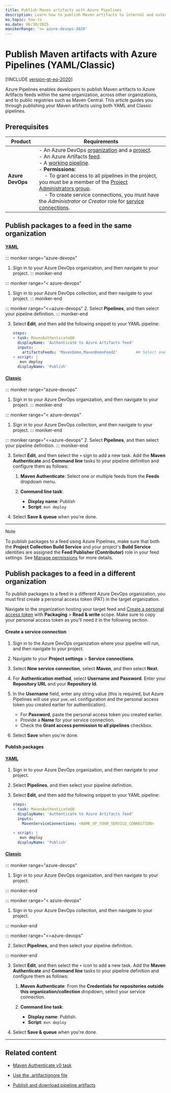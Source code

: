 ```yaml
---
title: Publish Maven artifacts with Azure Pipelines
description: Learn how to publish Maven artifacts to internal and external feed using Azure Pipelines.
ms.topic: how-to
ms.date: 06/30/2025
monikerRange: '>= azure-devops-2020'
---
```


# Publish Maven artifacts with Azure Pipelines (YAML/Classic)

[!INCLUDE [version-gt-eq-2020](../../includes/version-gt-eq-2020.md)]

Azure Pipelines enables developers to publish Maven artifacts to Azure Artifacts feeds within the same organization, across other organizations, and to public registries such as Maven Central. This article guides you through publishing your Maven artifacts using both YAML and Classic pipelines.

## Prerequisites

| **Product**        | **Requirements**   |
|--------------------|--------------------|
| **Azure DevOps**   | - An Azure DevOps [organization](../../organizations/accounts/create-organization.md) and a [project](../../organizations/projects/create-project.md).<br> - An Azure Artifacts [feed](../../artifacts/start-using-azure-artifacts.md#create-a-new-feed).<br> - A [working pipeline](../create-first-pipeline.md).<br> - **Permissions:**<br>   &nbsp;&nbsp;&nbsp;&nbsp;- To grant access to all pipelines in the project, you must be a member of the [Project Administrators group](../../organizations/security/change-project-level-permissions.md).<br>   &nbsp;&nbsp;&nbsp;&nbsp;- To create service connections, you must have the *Administrator* or *Creator* role for [service connections](../library/add-resource-protection.md). |

## Publish packages to a feed in the same organization

#### [YAML](#tab/yaml/)

::: moniker range="azure-devops"
1. Sign in to your Azure DevOps organization, and then navigate to your project.
::: moniker-end

::: moniker range="< azure-devops"
1. Sign in to your Azure DevOps collection, and then navigate to your project.
::: moniker-end

::: moniker range="<=azure-devops"
2. Select **Pipelines**, and then select your pipeline definition. 
::: moniker-end

3. Select **Edit**, and then add the following snippet to your YAML pipeline:

    ```yml
    steps:
    - task: MavenAuthenticate@0
      displayName: 'Authenticate to Azure Artifacts feed'
      inputs:
        artifactsFeeds: 'MavenDemo,MavenDemoFeed2'        ## Select one or multiple feeds to authenticate with.
    - script: |
       mvn deploy
      displayName: 'Publish'
    ```

#### [Classic](#tab/classic/)

::: moniker range="azure-devops"
1. Sign in to your Azure DevOps organization, and then navigate to your project.
::: moniker-end

::: moniker range="< azure-devops"
1. Sign in to your Azure DevOps collection, and then navigate to your project.
::: moniker-end

::: moniker range="<=azure-devops"
2. Select **Pipelines**, and then select your pipeline definition. 
::: moniker-end

3. Select **Edit**, and then select the `+` sign to add a new task. Add the **Maven Authenticate** and **Command line** tasks to your pipeline definition and configure them as follows:

    1. **Maven Authenticate**: Select one or multiple feeds from the **Feeds** dropdown menu.

    1. **Command line task**:
        - **Display name**: Publish
        - **Script**: `mvn deploy`

4. Select **Save & queue** when you're done.   

---

> [!NOTE]
> To publish packages to a feed using Azure Pipelines, make sure that both the **Project Collection Build Service** and your project's **Build Service** identities are assigned the **Feed Publisher (Contributor)** role in your feed settings. See [Manage permissions](../../artifacts/feeds/feed-permissions.md#pipelines-permissions) for more details.

## Publish packages to a feed in a different organization

To publish packages to a feed in a different Azure DevOps organization, you must first create a personal access token (PAT) in the target organization.

Navigate to the organization hosting your target feed and [Create a personal access token](../../organizations/accounts/use-personal-access-tokens-to-authenticate.md) with **Packaging** > **Read & write** scope. Make sure to copy your personal access token as you'll need it in the following section.

#### Create a service connection

1. Sign in to the Azure DevOps organization where your pipeline will run, and then navigate to your project.

1. Navigate to your **Project settings** > **Service connections**. 

1. Select **New service connection**, select **Maven**, and then select **Next**. 

1. For **Authentication method**, select **Username and Password**. Enter your **Repository URL** and your **Repository Id**.

1. In the **Username**  field, enter any string value (this is required, but Azure Pipelines will use your `pom.xml` configuration and the personal access token you created earlier for authentication). 
    - For **Password**, paste the personal access token you created earlier.
    - Provide a **Name** for your service connection.
    - Check the **Grant access permission to all pipelines** checkbox.

1. Select **Save** when you're done.

#### Publish packages

#### [YAML](#tab/yaml/)

1. Sign in to your Azure DevOps organization, and then navigate to your project.

1. Select **Pipelines**, and then select your pipeline definition.

1. Select **Edit**, and then add the following snippet to your YAML pipeline:

    ```yaml
    steps:
    - task: MavenAuthenticate@0
      displayName: 'Authenticate to Azure Artifacts feed'
      inputs:
        MavenServiceConnections: <NAME_OF_YOUR_SERVICE_CONNECTION> 
    
    - script: |
       mvn deploy
      displayName: 'Publish'
    ```

#### [Classic](#tab/classic/)

::: moniker range="azure-devops"

1. Sign in to your Azure DevOps organization, and then navigate to your project.

::: moniker-end

::: moniker range="< azure-devops"

1. Sign in to your Azure DevOps collection, and then navigate to your project.

::: moniker-end

::: moniker range="<=azure-devops"

2. Select **Pipelines**, and then select your pipeline definition. 

::: moniker-end

3. Select **Edit**, and then select the `+` icon to add a new task. Add the **Maven Authenticate** and **Command line** tasks to your pipeline definition and configure them as follows:

    1. **Maven Authenticate**: From the **Credentials for repositories outside this organization/collection** dropdown, select your service connection.

    1. **Command line task**:
        - **Display name**: Publish.
        - **Script**: `mvn deploy`

4. Select **Save & queue** when you're done.

- - -

## Related content

- [Maven Authenticate v0 task](/azure/devops/pipelines/tasks/reference/maven-authenticate-v0)

- [Use the .artifactignore file](../../artifacts/reference/artifactignore.md)

- [Publish and download pipeline artifacts](pipeline-artifacts.md)